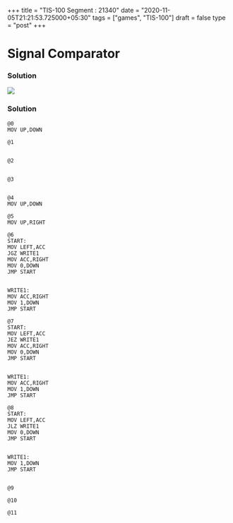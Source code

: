 +++
title = "TIS-100 Segment : 21340"
date = "2020-11-05T21:21:53.725000+05:30"
tags = ["games", "TIS-100"]
draft = false
type = "post"
+++

# Signal Comparator

### Solution

![](/images/games/tis-100/segment/21340/1.png)

### Solution

```
@0
MOV UP,DOWN

@1


@2


@3


@4
MOV UP,DOWN

@5
MOV UP,RIGHT

@6
START:
MOV LEFT,ACC
JGZ WRITE1
MOV ACC,RIGHT
MOV 0,DOWN
JMP START


WRITE1:
MOV ACC,RIGHT
MOV 1,DOWN
JMP START

@7
START:
MOV LEFT,ACC
JEZ WRITE1
MOV ACC,RIGHT
MOV 0,DOWN
JMP START


WRITE1:
MOV ACC,RIGHT
MOV 1,DOWN
JMP START

@8
START:
MOV LEFT,ACC
JLZ WRITE1
MOV 0,DOWN
JMP START


WRITE1:
MOV 1,DOWN
JMP START


@9

@10

@11

```